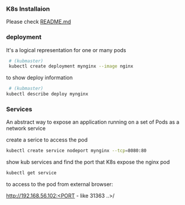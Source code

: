 ### K8s Installaion
 Please check [README.md](./README.md)

### deployment
It's a logical representation for one or many pods 

```sh
 # (kubmaster)
 kubectl create deployment mynginx --image nginx
```
to show deploy information

```sh
 # (kubmaster)
kubectl describe deploy mynginx
```

### Services
An abstract way to expose an application running on a set of Pods as a network service

create a serice to access the pod

```sh
kubectl create service nodeport mynginx --tcp=8080:80
```
show kub services and find the port that K8s expose the nginx pod

```sh
kubectl get service
```

to access to the pod from external browser:

http://192.168.56.102:<PORT - like 31363 ..>/

